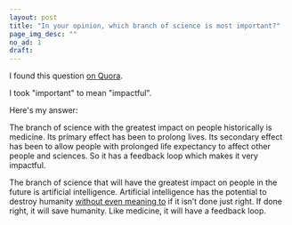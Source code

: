 ```yaml
---
layout: post
title: "In your opinion, which branch of science is most important?"
page_img_desc: ""
no_ad: 1
draft:
---
```


I found this question <a href="https://www.quora.com/In-your-opinion-which-branch-of-science-is-most-important">on Quora</a>.

I took "important" to mean "impactful".

Here's my answer:

The branch of science with the greatest impact on people historically is medicine. Its primary effect has been to prolong lives. Its secondary effect has been to allow people with prolonged life expectancy to affect other people and sciences. So it has a feedback loop which makes it very impactful.

The branch of science that will have the greatest impact on people in the future is artificial intelligence. Artificial intelligence has the potential to destroy humanity <a href="https://wiki.lesswrong.com/wiki/Paperclip_maximizer">without even meaning to</a> if it isn’t done just right. If done right, it will save humanity. Like medicine, it will have a feedback loop.
